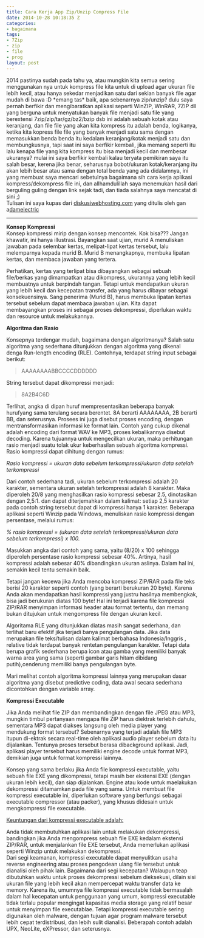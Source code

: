 ```yaml
---
title: Cara Kerja App Zip/Unzip Compress File
date: 2014-10-28 10:18:35 Z
categories:
- bagaimana
tags:
- 7Zip
- zip
- file
- prog
layout: post
---
```


<p>2014 pastinya sudah pada tahu ya, atau mungkin kita semua sering menggunakan nya untuk kompress file kita untuk di upload agar ukuran file lebih kecil, atau hanya sekedar menjadikan satu dari sekian banyak file agar mudah di bawa :D *emang tas* baik, apa sebenarnya zip/unzip? dulu saya pernah berfikir dan mengibaratkan aplikasi seperti WinZIP, WinRAR, 7ZIP dll yang berguna untuk menyatukan banyak file menjadi satu file yang berextensi 7zip/zip/tar/gz/bz2/bzip dsb ini adalah sebuah kotak atau keranjang, dan file file yang akan kita kompress itu adalah benda, logikanya, ketika kita kopress file file yang banyak menjadi satu sama dengan memasukkan benda benda itu kedalam keranjang/kotak menjadi satu dan membungkusnya, tapi saat ini saya berfikir kembali, jika memang seperti itu lalu kenapa file yang kita kompress itu bisa menjadi kecil dan membesar ukuranya? mulai ini saya berfikir <span id="more-1248"></span>kembali kalau teryata pemikiran saya itu salah besar, kerena jika benar, seharusnya bobot/ukuran kotak/keranjang itu akan lebih besar atau sama dengan total benda yang ada didalamnya, ini yang membuat saya mencari sebetulnya bagaimana sih cara kerja aplikasi kompress/dekompress file ini, dan allhamdulillah saya menemukan hasil dari berguling guling dengan link sejak tadi, dan tiada salahnya saya mencatat di sini ;)<br>
Tulisan ini saya kupas dari <a href="http://www.diskusiwebhosting.com" target="_blank">diskusiwebhosting.com</a> yang ditulis oleh gan a<a href="http://www.diskusiwebhosting.com/members/adamelectric.5512/" target="_blank">damelectric</a></p>
<hr>
<p><strong>Konsep Kompressi</strong><br>
Konsep kompressi mirip dengan konsep mencontek. Kok bisa??? Jangan khawatir, ini hanya illustrasi. Bayangkan saat ujian, murid A menuliskan jawaban pada selembar kertas, melipat-lipat kertas tersebut, lalu melemparnya kepada murid B. Murid B menangkapnya, membuka lipatan kertas, dan membaca jawaban yang tertera.</p>
<p>Perhatikan, kertas yang terlipat bisa dibayangkan sebagai sebuah file/berkas yang dimampatkan atau dikompress, ukurannya yang lebih kecil membuatnya untuk berpindah tangan. Tetapi untuk mendapatkan ukuran yang lebih kecil dan kecepatan transfer, ada yang harus dibayar sebagai konsekuensinya. Sang penerima (Murid B), harus membuka lipatan kertas tersebut sebelum dapat membaca jawaban ujian. Kita dapat membayangkan proses ini sebagai proses dekompressi, diperlukan waktu dan resource untuk melakukannya.</p>
<p><strong>Algoritma dan Rasio​</strong></p>
<p>Konsepnya terdengar mudah, bagaimana dengan algoritmanya? Salah satu algoritma yang sederhana ditunjukkan dengan algoritma yang dikenal denga Run-length encoding (RLE). Contohnya, terdapat string input sebagai berikut:</p>
<blockquote><p>AAAAAAAABBCCCCDDDDDD</p></blockquote>
<p>String tersebut dapat dikompressi menjadi:</p>
<blockquote><p>8A2B4C6D​</p></blockquote>
<p>Terlihat, angka di dipan huruf mempresentasikan beberapa banyak hurufyang sama terulang secara berentet. 8A berarti AAAAAAAA, 2B berarti BB, dan seterusnya. Prosees ini juga disebut proses encoding, dengan mentransformasikan informasi ke format lain. Contoh yang cukup dikenal adalah encoding dari format WAV ke MP3, proses kebalikannya disebut decoding. Karena tujuannya untuk mengecilkan ukuran, maka perhitungan rasio menjadi suatu tolak ukur keberhasilan sebuah algoritma kompressi. Rasio kompressi dapat dihitung dengan rumus:</p>
<p><em>Rasio kompressi = ukuran data sebelum terkompressi/ukuran data setelah terkompressi </em></p>
<p>Dari contoh sederhana tadi, ukuran sebelum terkompressi adalah 20 karakter, sementara ukuran setelah terkompressi adalah 8 karakter. Maka diperoleh 20/8 yang menghasilkan rasio kompressi sebesar 2.5, dinotasikan dengan 2,5:1. dan dapat diterjemahkan dalam kalimat: setiap 2,5 karakter pada contoh string tersebut dapat di kompressi hanya 1 karakter. Beberapa aplikasi seperti Winzip pada Windows, menuliskan rasio kompressi dengan persentase, melalui rumus:</p>
<p><em>% rasio kompressi = (ukuran data setelah terkompressi/ukuran data sebelum terkompressi) x 100.</em></p>
<p>Masukkan angka dari contoh yang sama, yaitu (8/20) x 100 sehingga diperoleh persentase rasio kompressi sebesar 40%. Artinya, hasil kompressi adalah sebesar 40% dibandingkan ukuran aslinya. Dalam hal ini, semakin kecil tentu semakin baik.</p>
<p>Tetapi jangan kecewa jika Anda mencoba kompressi ZIP/RAR pada file teks berisi 20 karakter seperti contoh (yang berarti berukuran 20 byte). Karena Anda akan mendapatkan hasil kompressi yang justru hasilnya membengkak, bisa jadi berukuran diatas 100 byte! Hal ini terjadi karena file kompressi ZIP/RAR menyimpan informasi header atau format tertentu, dan memang bukan ditujukan untuk mengompress file dengan ukuran kecil.</p>
<p>Algoritama RLE yang ditunjukkan diatas masih sangat sederhana, dan terlihat baru efektif jika terjadi banya pengulangan data. Jika data merupakan file teks/tulisan dalam kalimat berbahasa Indonesia/Inggris , relative tidak terdapat banyak rentetan pengulangan karakter. Tetapi data berupa grafik sederhana berupa icon atau gamba yang memiliki banyak warna area yang sama (seperti gambar garis hitam dibidang putih),cenderung memiliki banya pengulangan byte.</p>
<p>Mari melihat contoh algoritma kompressi lainnya yang merupakan dasar algoritma yang disebut predictive coding, data awal secara sederhana dicontohkan dengan variable array.</p>
<p><strong>Kompressi Executable</strong></p>
<p>Jika Anda melihat file ZIP dan membandingkan dengan file JPEG atau MP3, mungkin timbul pertanyaan mengapa file ZIP harus diektrak terlebih dahulu, sementara MP3 dapat diakses langsung oleh media player yang mendukung format tersebut? Sebenarnya yang terjadi adalah file MP3 itupun di-ektrak secara real-time oleh aplikasi audio player sebelum data itu dijalankan. Tentunya proses tersebut berasa dibackground aplikasi. Jadi, aplikasi player tersebut harus memiliki engine decode untuk format MP3, demikian juga untuk format kompressi lainnya.</p>
<p>Konsep yang sama berlaku jika Anda file kompressi executable, yaitu sebuah file EXE yang dikompressi, tetapi masih ber ekstensi EXE (dengan ukuran lebih kecil), dan siap dijalankan. Engine atau kode untuk maelakukan dekompressi ditamamkan pada file yang sama. Untuk membuat file kompressi executable ini, diperlukan software yang berfungsi sebagai executable compressor (atau packer), yang khusus didesain untuk mengkompressi file executable.</p>
<p><span style="text-decoration: underline;">Keuntungan dari kompressi executable adalah:</span></p>
<p>Anda tidak membutuhkan aplikasi lain untuk melakukan dekompressi, bandingkan jika Anda mengompress sebuah file EXE kedalam ekstensi ZIP/RAR, untuk menjalankan file EXE tersebut, Anda memerlukan aplikasi seperti Winzip untuk melakukan dekompressi.<br>
Dari segi keamanan, kompressi executable dapat menyulitkan usaha reverse engineering atau proses pengodean ulang file tersebut untuk dianalisi oleh pihak lain. Bagaimana dari segi kecepatan? Walaupun teap dibutuhkan waktu untuk proses dekompressi sebelum dieksekusi, dilain sisi ukuran file yang lebih kecil akan mempercepat waktu transfer data ke memory. Karena itu, umumnya file kompressi executable tidak bermasalah dalam hal kecepatan untuk penggunaan yang umum, kompressi executable tidak terlalu popular mengingat kapasitas media storage yang relatif besar untuk menyimpan file executablae. Tetapi kompressi executable sering digunakan oleh malware, dengan tujuan agar program malware tersebut lebih cepat terdistribusi, dan lebih sulit dianalisi. Beberapah contoh adalah UPX, NeoLite, eXPressor, dan seterusnya.</p>